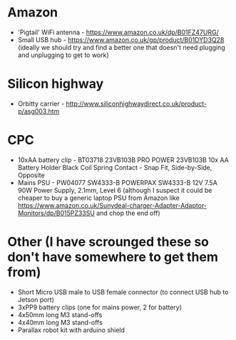 Amazon
======
* 'Pigtail' WiFi antenna - https://www.amazon.co.uk/dp/B01FZ47URG/
* Small USB hub - https://www.amazon.co.uk/gp/product/B01DYD3Q28 
(ideally we should try and find a better one that doesn't need plugging 
and unplugging to get to work)

Silicon highway
===============
* Orbitty carrier - 
http://www.siliconhighwaydirect.co.uk/product-p/asg003.htm

CPC
===
* 10xAA battery clip - BT03718 	23VB103B 	PRO POWER  23VB103B  10x AA 
Battery Holder Black Coil Spring Contact - Snap Fit, Side-by-Side, Opposite
* Mains PSU - PW04077 	SW4333-B 	POWERPAX  SW4333-B  12V 7.5A 90W Power 
Supply, 2.1mm, Level 6 (although I suspect it could be cheaper to buy a 
generic laptop PSU from Amazon like 
https://www.amazon.co.uk/Sunydeal-charger-Adapter-Adaptor-Monitors/dp/B015PZ33SU 
and chop the end off)

Other (I have scrounged these so don't have somewhere to get them from)
=======================================================================
* Short Micro USB male to USB female connector (to connect USB hub to 
Jetson port)
* 3xPP9 battery clips (one for mains power, 2 for battery)
* 4x50mm long M3 stand-offs
* 4x40mm long M3 stand-offs
* Parallax robot kit with arduino shield

